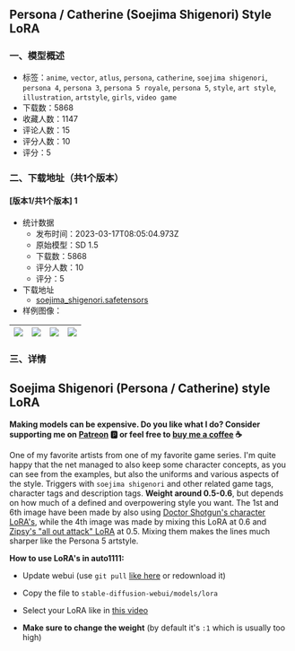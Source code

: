 ## Persona / Catherine (Soejima Shigenori) Style LoRA
### 一、模型概述

- 标签：`anime`, `vector`, `atlus`, `persona`, `catherine`, `soejima shigenori`, `persona 4`, `persona 3`, `persona 5 royale`, `persona 5`, `style`, `art style`, `illustration`, `artstyle`, `girls`, `video game`
- 下载数：5868
- 收藏人数：1147
- 评论人数：15
- 评分人数：10
- 评分：5

### 二、下载地址（共1个版本）

#### [版本1/共1个版本] 1

- 统计数据
  - 发布时间：2023-03-17T08:05:04.973Z
  - 原始模型：SD 1.5
  - 下载数：5868
  - 评分人数：10
  - 评分：5
- 下载地址
  - [soejima_shigenori.safetensors](https://civitai.com/api/download/models/7023)
- 样例图像：

| <img src="https://image.civitai.com/xG1nkqKTMzGDvpLrqFT7WA/cba14b11-aef3-402e-6051-df9d0d49a800/width=450/64905.jpeg" /> | <img src="https://image.civitai.com/xG1nkqKTMzGDvpLrqFT7WA/428f8209-42a2-4953-2231-8c0477ed7d00/width=450/64570.jpeg" /> | <img src="https://image.civitai.com/xG1nkqKTMzGDvpLrqFT7WA/72713a77-a408-404e-ca3f-265b7f87b200/width=450/64554.jpeg" /> | <img src="https://image.civitai.com/xG1nkqKTMzGDvpLrqFT7WA/5f655f87-0e7f-44c1-7cd3-4b14112cd700/width=450/64674.jpeg" /> |
| ---- | ---- | ---- | ---- |


### 三、详情
<h2>Soejima Shigenori (Persona / Catherine) style LoRA</h2><p><strong>Making models can be expensive. Do you like what I do? Consider supporting me on </strong><a target="_blank" rel="ugc" href="https://www.patreon.com/Lykon275"><strong>Patreon</strong></a><strong> 🅿️ or feel free to </strong><a target="_blank" rel="ugc" href="https://snipfeed.co/lykon"><strong>buy me a coffee</strong></a><strong> ☕</strong></p><p>One of my favorite artists from one of my favorite game series. I'm quite happy that the net managed to also keep some character concepts, as you can see from the examples, but also the uniforms and various aspects of the style. Triggers with <code>soejima shigenori</code> and other related game tags, character tags and description tags. <strong>Weight around 0.5-0.6</strong>, but depends on how much of a defined and overpowering style you want. The 1st and 6th image have been made by also using <a target="_blank" rel="ugc" href="https://civitai.com/user/DocShotgun">Doctor Shotgun's character LoRA's</a>, while the 4th image was made by mixing this LoRA at 0.6 and <a target="_blank" rel="ugc" href="https://huggingface.co/hanungaddi/zipsy_LoRAs/tree/main/Lora/style/persona5">Zipsy's "all out attack" LoRA</a> at 0.5. Mixing them makes the lines much sharper like the Persona 5 artstyle.</p><p></p><p><strong>How to use LoRA's in auto1111:</strong></p><ul><li><p>Update webui (use <code>git pull</code> <a target="_blank" rel="ugc" href="https://www.youtube.com/embed/mn8fMF10XN4?start=31&amp;end=60">like here</a> or redownload it)</p></li><li><p>Copy the file to <code>stable-diffusion-webui/models/lora</code></p></li><li><p>Select your LoRA like in <a target="_blank" rel="ugc" href="https://www.youtube.com/watch?v=-bMeyXOZwN0">this video</a></p></li><li><p><strong>Make sure to change the weight</strong> (by default it's <code>:1</code> which is usually too high)</p></li></ul>